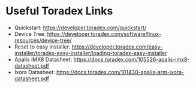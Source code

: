 # Useful Toradex Links

- Quickstart: https://developer.toradex.com/quickstart/
- Device Tree: https://developer.toradex.com/software/linux-resources/device-tree/
- Reset to easy installer: https://developer.toradex.com/easy-installer/toradex-easy-installer/loading-toradex-easy-installer
- Apalis iMX8 Datasheet: https://docs.toradex.com/105526-apalis-imx8-datasheet.pdf
- Ixora Datasheet: https://docs.toradex.com/101430-apalis-arm-ixora-datasheet.pdf
